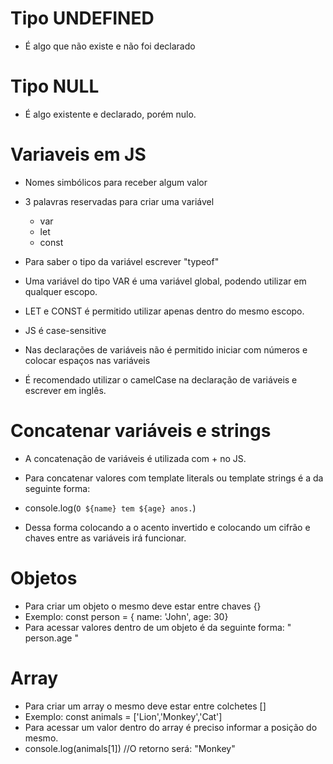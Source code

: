 # Tipo UNDEFINED
* É algo que não existe e não foi declarado


# Tipo NULL
* É algo existente e declarado, porém nulo.


# Variaveis em JS
* Nomes simbólicos para receber algum valor
* 3 palavras reservadas para criar uma variável
    * var
    * let
    * const

* Para saber o tipo da variável escrever "typeof"

* Uma variável do tipo VAR é uma variável global, podendo utilizar em qualquer escopo.
* LET e CONST é permitido utilizar apenas dentro do mesmo escopo.

* JS é case-sensitive
* Nas declarações de variáveis não é permitido iniciar com números e colocar espaços nas variáveis
* É recomendado utilizar o camelCase na declaração de variáveis e escrever em inglês.


# Concatenar variáveis e strings
* A concatenação de variáveis é utilizada com + no JS.

* Para concatenar valores com template literals ou template strings é a da seguinte forma:
* console.log(`O ${name} tem ${age} anos.`)
* Dessa forma colocando a o acento invertido e colocando um cifrão e chaves entre as variáveis irá funcionar.


# Objetos
* Para criar um objeto o mesmo deve estar entre chaves {}
* Exemplo: const person = { name: 'John', age: 30}
* Para acessar valores dentro de um objeto é da seguinte forma: " person.age "


# Array
* Para criar um array o mesmo deve estar entre colchetes []
* Exemplo: const animals = ['Lion','Monkey','Cat']
* Para acessar um valor dentro do array é preciso informar a posição do mesmo.
* console.log(animals[1]) //O retorno será: "Monkey"

